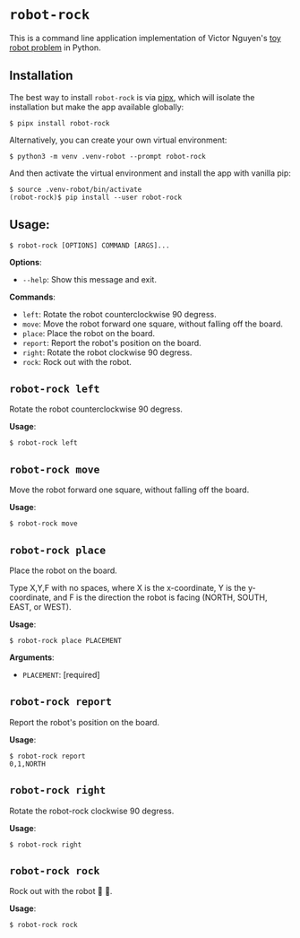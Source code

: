 # `robot-rock`

This is a command line application implementation of Victor Nguyen's [toy robot problem](https://github.com/victornguyen/toy-robot/blob/e9805881e99bd83b27f4b57a857730f526cd7669/README.md) in Python.

## Installation

The best way to install `robot-rock` is via [pipx](https://github.com/pypa/pipx#install-pipx), which will isolate the installation but make the app available globally:

```console
$ pipx install robot-rock
```

Alternatively, you can create your own virtual environment:

```console
$ python3 -m venv .venv-robot --prompt robot-rock
```

And then activate the virtual environment and install the app with vanilla pip:

```console
$ source .venv-robot/bin/activate
(robot-rock)$ pip install --user robot-rock
```

## Usage:

```console
$ robot-rock [OPTIONS] COMMAND [ARGS]...
```

**Options**:

- `--help`: Show this message and exit.

**Commands**:

- `left`: Rotate the robot counterclockwise 90 degress.
- `move`: Move the robot forward one square, without falling off the board.
- `place`: Place the robot on the board.
- `report`: Report the robot's position on the board.
- `right`: Rotate the robot clockwise 90 degress.
- `rock`: Rock out with the robot.

## `robot-rock left`

Rotate the robot counterclockwise 90 degress.

**Usage**:

```console
$ robot-rock left
```

## `robot-rock move`

Move the robot forward one square, without falling off the board.

**Usage**:

```console
$ robot-rock move
```

## `robot-rock place`

Place the robot on the board.

Type X,Y,F with no spaces, where X is the x-coordinate,
Y is the y-coordinate, and F is the direction the robot
is facing (NORTH, SOUTH, EAST, or WEST).

**Usage**:

```console
$ robot-rock place PLACEMENT
```

**Arguments**:

- `PLACEMENT`: [required]

## `robot-rock report`

Report the robot's position on the board.

**Usage**:

```console
$ robot-rock report
0,1,NORTH
```

## `robot-rock right`

Rotate the robot-rock clockwise 90 degress.

**Usage**:

```console
$ robot-rock right
```

## `robot-rock rock`

Rock out with the robot :robot: :metal:.

**Usage**:

```console
$ robot-rock rock
```
